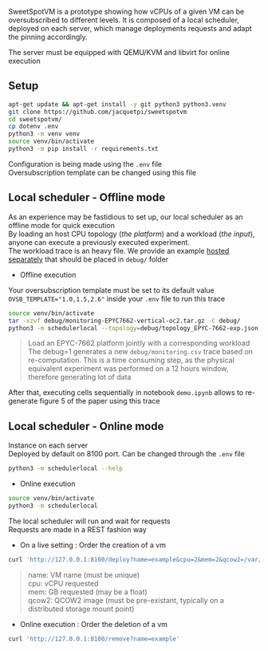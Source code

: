 SweetSpotVM is a prototype showing how vCPUs of a given VM can be oversubscribed to different levels.
It is composed of a local scheduler, deployed on each server, which manage deployments requests and adapt the pinning accordingly.

The server must be equipped with QEMU/KVM and libvirt for online execution

## Setup

```bash
apt-get update && apt-get install -y git python3 python3.venv
git clone https://github.com/jacquetpi/sweetspotvm
cd sweetspotvm/
cp dotenv .env
python3 -m venv venv
source venv/bin/activate
python3 -m pip install -r requirements.txt
```

Configuration is being made using the ```.env``` file  
Oversubscription template can be changed using this file

## Local scheduler - Offline mode

As an experience may be fastidious to set up, our local scheduler as an offline mode for quick execution  
By loading an host CPU topology (*the platform*) and a workload (*the input*), anyone can execute a previously executed experiment.  
The workload trace is an heavy file. We provide an example [hosted separately](https://drive.google.com/uc?id=1sZUOsvNZ4yB1ckW5o3AR5Fg-jZWBEk-W&export=download) that should be placed in ```debug/``` folder

- Offline execution

Your oversubscription template must be set to its default value ```OVSB_TEMPLATE="1.0,1.5,2.6"``` inside your ```.env``` file to run this trace
```bash
source venv/bin/activate
tar -xzvf debug/monitoring-EPYC7662-vertical-oc2.tar.gz -C debug/
python3 -m schedulerlocal --topology=debug/topology_EPYC-7662-exp.json --load=debug/monitoring-EPYC7662-vertical-oc2.csv --debug=1
```
> Load an EPYC-7662 platform jointly with a corresponding workload  
> The debug=1 generates a new ```debug/monitoring.csv``` trace based on re-computation. 
> This is a time consuming step, as the physical equivalent experiment was performed on a 12 hours window, therefore generating lot of data

After that, executing cells sequentially in notebook ```demo.ipynb```  allows to re-generate figure 5 of the paper using this trace

## Local scheduler - Online mode

Instance on each server  
Deployed by default on 8100 port. Can be changed through the ```.env``` file
```bash
python3 -m schedulerlocal --help
```

- Online execution
```bash
source venv/bin/activate
python3 -m schedulerlocal
```

The local scheduler will run and wait for requests  
Requests are made in a REST fashion way

- On a live setting : Order the creation of a vm
```bash
curl 'http://127.0.0.1:8100/deploy?name=example&cpu=2&mem=2&qcow2=/var/lib/libvirt/images/hello.qcow2'
```
> name: VM name (must be unique)  
> cpu: vCPU requested  
> mem: GB requested (may be a float)  
> qcow2: QCOW2 image (must be pre-existant, typically on a distributed storage mount point)

- Online execution : Order the deletion of a vm
```bash
curl 'http://127.0.0.1:8100/remove?name=example'
```
